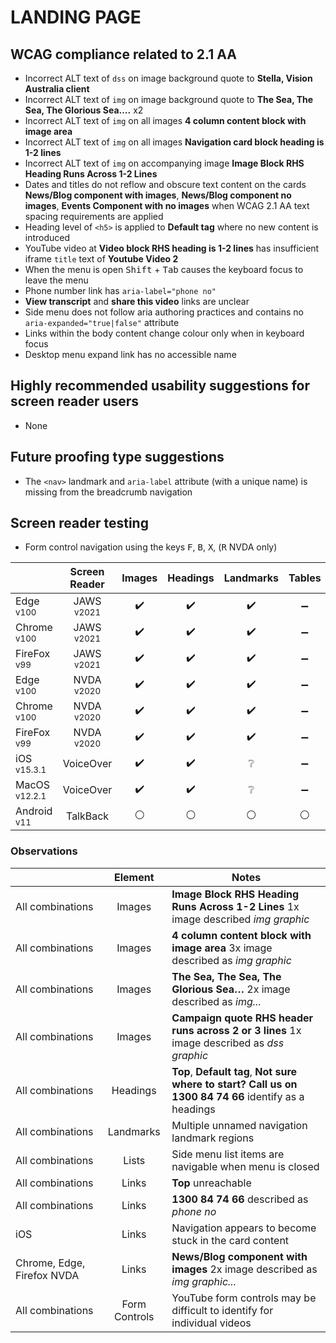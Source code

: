 # LANDING PAGE
## WCAG compliance related to 2.1 AA
- Incorrect ALT text of `dss` on image background quote to **Stella, Vision Australia client**
- Incorrect ALT text of `img` on image background quote to **The Sea, The Sea, The Glorious Sea….** x2
- Incorrect ALT text of `img` on all images **4 column content block with image area**
- Incorrect ALT text of `img` on all images **Navigation card block heading is 1-2 lines**
- Incorrect ALT text of `img` on accompanying image **Image Block RHS Heading Runs Across 1-2 Lines**
- Dates and titles do not reflow and obscure text content on the cards **News/Blog component with images**, **News/Blog component no images**, **Events Component with no images** when WCAG 2.1 AA text spacing requirements are applied
- Heading level of `<h5>` is applied to **Default tag** where no new content is introduced
- YouTube video at **Video block RHS heading is 1-2 lines** has insufficient iframe `title` text of **Youtube Video 2**
- When the menu is open <kbd>Shift</kbd> + <kbd>Tab</kbd> causes the keyboard focus to leave the menu
- Phone number link has `aria-label="phone no"`
- **View transcript** and **share this video** links are unclear
- Side menu does not follow aria authoring practices and contains no `aria-expanded="true|false"` attribute
- Links within the body content change colour only when in keyboard focus
- Desktop menu expand link has no accessible name

## Highly recommended usability suggestions for screen reader users
- None
## Future proofing type suggestions
- The `<nav>` landmark and `aria-label` attribute (with a unique name) is missing from the breadcrumb navigation

## Screen reader testing
- Form control navigation using the keys <kbd>F</kbd>, <kbd>B</kbd>, <kbd>X</kbd>, (<kbd>R</kbd> NVDA only)

|   |Screen Reader   | Images | Headings  |Landmarks   |Tables   | Lists |Links |Form Controls |
|---|:-:|:-:|:-:|:-:|:-:|:-:|:-:|:-:|
| Edge <sup>v100</sup> 		| JAWS <sup>v2021</sup> 	| :heavy_check_mark:  | :heavy_check_mark:  | :heavy_check_mark:  | :heavy_minus_sign:  | :heavy_check_mark:   | :heavy_check_mark:  | :heavy_check_mark:  |
| Chrome <sup>v100</sup> 	| JAWS <sup>v2021</sup>  	| :heavy_check_mark:  | :heavy_check_mark:  | :heavy_check_mark:  | :heavy_minus_sign:  | :heavy_check_mark:   | :heavy_check_mark:  | :heavy_check_mark:  |
| FireFox <sup>v99</sup> 	| JAWS <sup>v2021</sup>   	| :heavy_check_mark:  | :heavy_check_mark:  | :heavy_check_mark:  | :heavy_minus_sign:  | :heavy_check_mark:   | :heavy_check_mark:  | :heavy_check_mark:  |
| Edge <sup>v100</sup> 		| NVDA <sup>v2020</sup> 	| :heavy_check_mark:  | :heavy_check_mark:  | :heavy_check_mark:  | :heavy_minus_sign:  | :heavy_check_mark:  | :heavy_check_mark: | :heavy_check_mark:  |
| Chrome <sup>v100</sup> 	| NVDA <sup>v2020</sup>  	| :heavy_check_mark:  | :heavy_check_mark:  | :heavy_check_mark: | :heavy_minus_sign:  | :heavy_check_mark:  | :heavy_check_mark:  | :heavy_check_mark:  |
| FireFox <sup>v99</sup> 	| NVDA <sup>v2020</sup>   	| :heavy_check_mark:  | :heavy_check_mark:  | :heavy_check_mark:  | :heavy_minus_sign:   | :heavy_check_mark:  | :heavy_check_mark:  |:heavy_check_mark:  |
| iOS <sup>v15.3.1</sup> 	| VoiceOver 				| :heavy_check_mark:  | :heavy_check_mark:  | :grey_question:  | :heavy_minus_sign:  | :heavy_check_mark: | :heavy_check_mark:  | :heavy_check_mark:   |
| MacOS <sup>v12.2.1</sup> 	| VoiceOver  				|:heavy_check_mark:  | :heavy_check_mark:   | :grey_question:   | :heavy_minus_sign: | :heavy_check_mark:   | :heavy_check_mark:   | :heavy_check_mark:  |
| Android <sup>v11</sup> 	| TalkBack 					| :white_circle:  | :white_circle:  | :white_circle:  | :white_circle:  | :white_circle:  | :white_circle:  | :white_circle:  |

### Observations
|  | Element  | Notes |
|---|:-:|---|
| All combinations | Images  | **Image Block RHS Heading Runs Across 1-2 Lines** 1x image described _img graphic_  |
| All combinations | Images  | **4 column content block with image area** 3x image described as _img graphic_ |
| All combinations | Images  | **The Sea, The Sea, The Glorious Sea…** 2x image described as _img..._  |
| All combinations | Images  | **Campaign quote RHS header runs across 2 or 3 lines** 1x image described as _dss graphic_  |
| All combinations | Headings | **Top**, **Default tag**, **Not sure where to start? Call us on 1300 84 74 66** identify as a headings |
| All combinations | Landmarks | Multiple unnamed navigation landmark regions |
| All combinations | Lists  | Side menu list items are navigable when menu is closed  |
| All combinations | Links  | **Top** unreachable
| All combinations | Links  | **1300 84 74 66** described as _phone no_
|iOS | Links | Navigation appears to become stuck in the card content |
| Chrome, Edge, Firefox NVDA | Links | **News/Blog component with images** 2x image described as _img graphic..._
| All combinations | Form Controls  | YouTube form controls may be difficult to identify for individual videos

